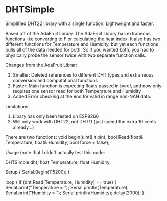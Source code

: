 # DHTSimple
Simplified DHT22 library with a single function.  Lightweight and faster.

Based off of the AdaFruit library.  The AdaFruit library has extraneous functions like converting to F or calculating the heat index.  It also has two different functions for Temperature and Humidity, but yet each functions pulls all of the data needed for both.  So if you wanted both, you had to physically probe the sensor twice with two separate function calls.

Changes from the AdaFruit Librar:
1. Smaller: Deleted references to different DHT types and extraneous conversion and computational functions
2. Faster: Main function is expecting floats passed in byref, and now only requires one sensor read for both Temperature and Humidity
3. Added Error checking at the end for valid in range non-NAN data.

Limitations:
1. Libary has only been tested on ESP8266
2. Will only work with DHT22, not DHT11 (just spend the extra 10 cents already...)


There are two functions:
void begin(uint8_t pin);
bool Read(float& Temperature, float& Humidity, bool force = false);

Usage (note that I didn't actually test this code:

DHTSimple dht;
float Temperature;
float Humidity;

Setup {
  Serial.Begin(115200);
}

loop {
  if (dht.Read(Temperature, Humidity) == true) {
  Serial.print("Temperature = "); Serial.println(Temperature);
  Serial.print("Humidity = "); Serial.println(Humidity);
  delay(2000);
}
